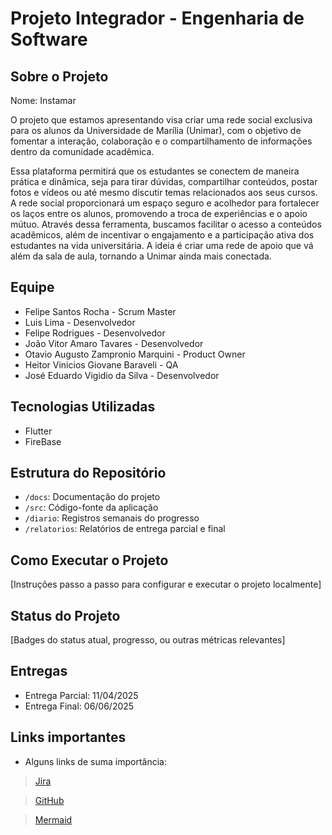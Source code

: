 # Projeto Integrador - Engenharia de Software

## Sobre o Projeto

Nome: Instamar

O projeto que estamos apresentando visa criar uma rede social exclusiva para os alunos da Universidade de Marília (Unimar), com o objetivo de fomentar a interação, colaboração e o compartilhamento de informações dentro da comunidade acadêmica. 

Essa plataforma permitirá que os estudantes se conectem de maneira prática e dinâmica, seja para tirar dúvidas, compartilhar conteúdos, postar fotos e vídeos ou até mesmo discutir temas relacionados aos seus cursos. A rede social proporcionará um espaço seguro e acolhedor para fortalecer os laços entre os alunos, promovendo a troca de experiências e o apoio mútuo. Através dessa ferramenta, buscamos facilitar o acesso a conteúdos acadêmicos, além de incentivar o engajamento e a participação ativa dos estudantes na vida universitária. A ideia é criar uma rede de apoio que vá além da sala de aula, tornando a Unimar ainda mais conectada.

## Equipe

- Felipe Santos Rocha - Scrum Master
- Luis Lima - Desenvolvedor
- Felipe Rodrigues - Desenvolvedor
- João Vitor Amaro Tavares - Desenvolvedor
- Otavio Augusto Zampronio Marquini - Product Owner
- Heitor Vinicios Giovane Baraveli - QA
- José Eduardo Vigidio da Silva - Desenvolvedor

## Tecnologias Utilizadas

- Flutter
- FireBase

## Estrutura do Repositório

- `/docs`: Documentação do projeto
- `/src`: Código-fonte da aplicação
- `/diario`: Registros semanais do progresso
- `/relatorios`: Relatórios de entrega parcial e final


## Como Executar o Projeto

[Instruções passo a passo para configurar e executar o projeto localmente]

## Status do Projeto

[Badges do status atual, progresso, ou outras métricas relevantes]

## Entregas

- Entrega Parcial: 11/04/2025
- Entrega Final: 06/06/2025

## Links importantes
- Alguns links de suma importância:
> [Jira](instamar.atlassian.net/jira/software/projetcs/IA/boards/67)

> [GitHub](https://github.com/JoaoVitat/insta-mar)

> [Mermaid](https://www.mermaidchart.com/play#pako:eNqNkUsKwjAQQK8SsvKDottu9QBu3HUzJkMZaBKYxCJI79Kz9GQmbcVIKTqbhDefvDBPqZxGWUhVg_dngorBlFbEGIi4-jswOfEcYYot2SBIZ8AHJlsJ6wzOKRqgOsOKCfjifFitc3rnQF-4LW0uklJ_WdRYodUwT5CBCs2cN6TRZRg0KXIW-BT_Y0P6_pfqJ5-cNSwIf7r_0g74CLkFaorNS7PHlxcHt-PxXl4pj6UUu128HPb7TbxncoVArxgb_NkzPVqItKypfFjLYm3fFX3HqPCGsn0BtNC2_g)